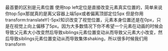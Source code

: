 最首要的区别是元素位置
使用top left定位是直接改变元素真实位置的，简单来说你top:5px那就真的是离父容器上端5px或者偏离顶部定位5px
但是你用transform:translateY(-5px)知识改变了视觉位置，元素本身位置还是在0px，只是在视觉上向上偏移了5px。因为大多数情况下你不希望一个元素在动画的时候会导致父元素大小改变然后导致siblings元素位置变动从而导致父元素大小改变，然后导致siblings元素位置变动从而导致集体shaking，所以很多时候我们用transform